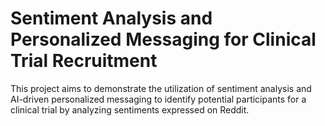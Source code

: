 # Sentiment Analysis and Personalized Messaging for Clinical Trial Recruitment
This project aims to demonstrate the utilization of sentiment analysis and AI-driven personalized messaging to identify potential participants for a clinical trial by analyzing sentiments expressed on Reddit.

